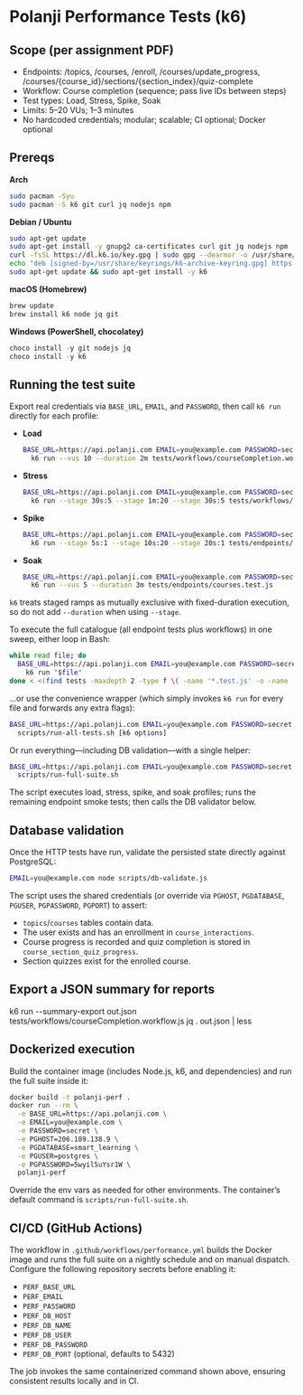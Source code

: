 # Polanji Performance Tests (k6)

## Scope (per assignment PDF)
- Endpoints: /topics, /courses, /enroll, /courses/update_progress, /courses/{course_id}/sections/{section_index}/quiz-complete
- Workflow: Course completion (sequence; pass live IDs between steps)
- Test types: Load, Stress, Spike, Soak
- Limits: 5–20 VUs; 1–3 minutes
- No hardcoded credentials; modular; scalable; CI optional; Docker optional

## Prereqs

**Arch**
```bash
sudo pacman -Syu
sudo pacman -S k6 git curl jq nodejs npm
```

**Debian / Ubuntu**
```bash
sudo apt-get update
sudo apt-get install -y gnupg2 ca-certificates curl git jq nodejs npm
curl -fsSL https://dl.k6.io/key.gpg | sudo gpg --dearmor -o /usr/share/keyrings/k6-archive-keyring.gpg
echo "deb [signed-by=/usr/share/keyrings/k6-archive-keyring.gpg] https://dl.k6.io/deb stable main" | sudo tee /etc/apt/sources.list.d/k6.list
sudo apt-get update && sudo apt-get install -y k6
```

**macOS (Homebrew)**
```bash
brew update
brew install k6 node jq git
```

**Windows (PowerShell, chocolatey)**
```powershell
choco install -y git nodejs jq
choco install -y k6
```

## Running the test suite

Export real credentials via `BASE_URL`, `EMAIL`, and `PASSWORD`, then call `k6 run` directly for each profile:

- **Load**

  ```bash
  BASE_URL=https://api.polanji.com EMAIL=you@example.com PASSWORD=secret \
    k6 run --vus 10 --duration 2m tests/workflows/courseCompletion.workflow.js
  ```

- **Stress**

  ```bash
  BASE_URL=https://api.polanji.com EMAIL=you@example.com PASSWORD=secret \
    k6 run --stage 30s:5 --stage 1m:20 --stage 30s:5 tests/workflows/courseCompletion.workflow.js
  ```

- **Spike**

  ```bash
  BASE_URL=https://api.polanji.com EMAIL=you@example.com PASSWORD=secret \
    k6 run --stage 5s:1 --stage 10s:20 --stage 20s:1 tests/endpoints/topics.test.js
  ```

- **Soak**

  ```bash
  BASE_URL=https://api.polanji.com EMAIL=you@example.com PASSWORD=secret \
    k6 run --vus 5 --duration 3m tests/endpoints/courses.test.js
  ```

`k6` treats staged ramps as mutually exclusive with fixed-duration execution, so do not add `--duration` when using `--stage`.

To execute the full catalogue (all endpoint tests plus workflows) in one sweep, either loop in Bash:

```bash
while read file; do
  BASE_URL=https://api.polanji.com EMAIL=you@example.com PASSWORD=secret \
    k6 run "$file"
done < <(find tests -maxdepth 2 -type f \( -name '*.test.js' -o -name '*.workflow.js' \) | sort)
```

…or use the convenience wrapper (which simply invokes `k6 run` for every file and forwards any extra flags):

```bash
BASE_URL=https://api.polanji.com EMAIL=you@example.com PASSWORD=secret \
  scripts/run-all-tests.sh [k6 options]
```

Or run everything—including DB validation—with a single helper:

```bash
BASE_URL=https://api.polanji.com EMAIL=you@example.com PASSWORD=secret \
  scripts/run-full-suite.sh
```

The script executes load, stress, spike, and soak profiles; runs the remaining endpoint smoke tests; then calls the DB validator below.

## Database validation

Once the HTTP tests have run, validate the persisted state directly against PostgreSQL:

```bash
EMAIL=you@example.com node scripts/db-validate.js
```

The script uses the shared credentials (or override via `PGHOST`, `PGDATABASE`, `PGUSER`, `PGPASSWORD`, `PGPORT`) to assert:
- `topics`/`courses` tables contain data.
- The user exists and has an enrollment in `course_interactions`.
- Course progress is recorded and quiz completion is stored in `course_section_quiz_progress`.
- Section quizzes exist for the enrolled course.

## Export a JSON summary for reports
k6 run --summary-export out.json tests/workflows/courseCompletion.workflow.js
jq . out.json | less

## Dockerized execution

Build the container image (includes Node.js, k6, and dependencies) and run the full suite inside it:

```bash
docker build -t polanji-perf .
docker run --rm \
  -e BASE_URL=https://api.polanji.com \
  -e EMAIL=you@example.com \
  -e PASSWORD=secret \
  -e PGHOST=206.189.138.9 \
  -e PGDATABASE=smart_learning \
  -e PGUSER=postgres \
  -e PGPASSWORD=5wyil5uYsr1W \
  polanji-perf
```

Override the env vars as needed for other environments. The container’s default command is `scripts/run-full-suite.sh`.

## CI/CD (GitHub Actions)

The workflow in `.github/workflows/performance.yml` builds the Docker image and runs the full suite on a nightly schedule and on manual dispatch. Configure the following repository secrets before enabling it:

- `PERF_BASE_URL`
- `PERF_EMAIL`
- `PERF_PASSWORD`
- `PERF_DB_HOST`
- `PERF_DB_NAME`
- `PERF_DB_USER`
- `PERF_DB_PASSWORD`
- `PERF_DB_PORT` (optional, defaults to 5432)

The job invokes the same containerized command shown above, ensuring consistent results locally and in CI.
